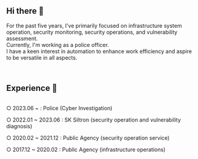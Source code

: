 <!--
**baeyd/baeyd** is a ✨ _special_ ✨ repository because its `README.md` (this file) appears on your GitHub profile.

Here are some ideas to get you started:

- 🔭 I’m currently working on ...
- 🌱 I’m currently learning ...
- 👯 I’m looking to collaborate on ...
- 🤔 I’m looking for help with ...
- 💬 Ask me about ...
- 📫 How to reach me: ...
- 😄 Pronouns: ...
- ⚡ Fun fact: ...
-->

## Hi there 👋 &nbsp;
<p dir="auto">
For the past five years, I've primarily focused on infrastructure system operation, security monitoring, security operations, and vulnerability assessment.<br>
Currently, I'm working as a police officer.<br>
I have a keen interest in automation to enhance work efficiency and aspire to be versatile in all aspects.
</p>

<br>

## Experience 👋 
<div style="display:flex; flex-direction:column; align-items:flex-start;">
    <!-- OS -->
    <div>
        <p dir="auto">○ 2023.06 ~ : Police (Cyber ​​Investigation)<br>
        </p>
        <p dir="auto">○ 2022.01 ~ 2023.06 : SK Siltron (security operation and vulnerability diagnosis)<br>
        </p>
        <p dir="auto">○ 2020.02 ~ 2021.12 : Public Agency (security operation service)<br>
        </p>
        <p dir="auto">○ 2017.12 ~ 2020.02 : Public Agency (infrastructure operations)<br>
        </p>
    </div>
</div>
